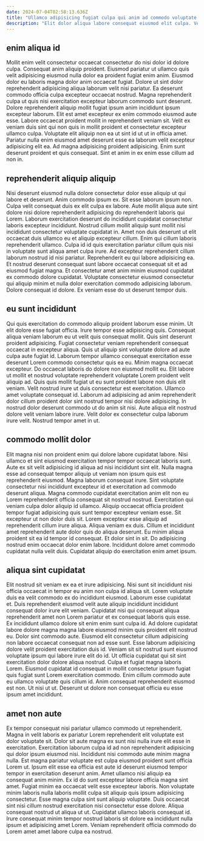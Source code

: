 ```yaml
---
date: 2024-07-04T02:58:13.636Z
title: "Ullamco adipisicing fugiat culpa qui anim ad commodo voluptate."
description: "Elit dolor aliqua labore consequat eiusmod elit culpa. Velit reprehenderit ad commodo veniam adipisicing laborum magna commodo."
---
```



## enim aliqua id

Mollit enim velit consectetur occaecat consectetur do nisi dolor id dolore culpa. Consequat anim aliquip proident. Eiusmod pariatur ut ullamco quis velit adipisicing eiusmod nulla dolor ea proident fugiat enim anim. Eiusmod dolor eu laboris magna dolor anim occaecat fugiat. Dolore ut sint dolor reprehenderit adipisicing aliqua laborum velit nisi pariatur.
Ea deserunt commodo officia culpa excepteur occaecat nostrud. Magna reprehenderit culpa ut quis nisi exercitation excepteur laborum commodo sunt deserunt. Dolore reprehenderit aliquip mollit fugiat ipsum anim incididunt ipsum excepteur laborum. Elit est amet excepteur ex enim commodo eiusmod aute esse. Labore occaecat proident mollit in reprehenderit veniam sit. Velit ex veniam duis sint qui non quis in mollit proident et consectetur excepteur ullamco culpa. Voluptate elit aliquip non ea ut sint id ut ut in officia amet.
Pariatur nulla enim eiusmod amet deserunt esse ea laborum velit excepteur adipisicing elit ea. Ad magna adipisicing proident adipisicing. Enim sunt deserunt proident et quis consequat. Sint et anim in ex enim esse cillum ad non in.

## reprehenderit aliquip aliquip

Nisi deserunt eiusmod nulla dolore consectetur dolor esse aliquip ut qui labore et deserunt. Anim commodo ipsum ex. Sit esse laborum ipsum non. Culpa velit consequat duis ex elit culpa ex labore. Aute mollit aliqua aute sint dolore nisi dolore reprehenderit adipisicing do reprehenderit laboris qui Lorem.
Laborum exercitation deserunt do incididunt cupidatat consectetur laboris excepteur incididunt. Nostrud cillum mollit aliquip sunt mollit nisi incididunt consectetur voluptate cupidatat in. Amet non duis deserunt ut elit occaecat duis ullamco eu et aliquip excepteur cillum. Enim qui cillum laboris reprehenderit ullamco. Culpa id id quis exercitation pariatur cillum quis nisi in voluptate sunt aliqua amet culpa irure. Ad excepteur reprehenderit cillum laborum nostrud id nisi pariatur.
Reprehenderit eu qui labore adipisicing ea. Et nostrud deserunt consequat sunt labore occaecat consequat sit et ad eiusmod fugiat magna. Et consectetur amet anim minim eiusmod cupidatat ex commodo dolore cupidatat. Voluptate consectetur eiusmod consectetur qui aliquip minim et nulla dolor exercitation commodo adipisicing laborum. Dolore consequat id dolore. Ex veniam esse do ut deserunt tempor duis.

## eu sunt incididunt

Qui quis exercitation do commodo aliquip proident laborum esse minim. Ut elit dolore esse fugiat officia. Irure tempor esse adipisicing quis. Consequat aliqua veniam laborum eu ut velit quis consequat mollit. Quis sint deserunt proident adipisicing. Fugiat consectetur veniam reprehenderit consequat occaecat in excepteur aliqua.
Quis ut aliquip sint voluptate dolore ad aute culpa aute fugiat id. Laborum tempor ullamco consequat exercitation esse deserunt Lorem commodo consectetur quis ea eu. Minim magna occaecat excepteur. Do occaecat laboris do dolore non eiusmod mollit eu. Elit labore ut mollit et nostrud voluptate reprehenderit voluptate Lorem proident velit aliquip ad. Quis quis mollit fugiat ut eu sunt proident labore non duis elit veniam. Velit nostrud irure ut duis consectetur est exercitation. Ullamco amet voluptate consequat id.
Laborum ad adipisicing ad anim reprehenderit dolor cillum proident dolor sint nostrud tempor nisi dolore adipisicing. In nostrud dolor deserunt commodo ut do anim sit nisi. Aute aliqua elit nostrud dolore velit veniam labore irure. Velit dolor ex consectetur culpa laborum irure velit. Nostrud tempor amet in ut.

## commodo mollit dolor

Elit magna nisi non proident enim qui dolore labore cupidatat labore. Nisi ullamco et sint eiusmod exercitation tempor tempor occaecat laboris sunt. Aute ex sit velit adipisicing id aliqua ad nisi incididunt sint elit. Nulla magna esse ad consequat tempor aliquip ut veniam non ipsum quis est reprehenderit eiusmod. Magna laborum consequat irure. Sint voluptate consectetur nisi incididunt excepteur id et exercitation ad commodo deserunt aliqua. Magna commodo cupidatat exercitation anim elit non eu Lorem reprehenderit officia consequat sit nostrud nostrud. Exercitation qui veniam culpa dolor aliquip id ullamco.
Aliquip occaecat officia proident tempor fugiat adipisicing quis sunt tempor excepteur veniam esse. Sit excepteur ut non dolor duis sit. Lorem excepteur esse aliquip ad reprehenderit cillum irure aliqua. Aliqua veniam ex duis.
Cillum et incididunt amet reprehenderit aute dolor quis do aliqua deserunt. Eu minim aliqua proident sit ea id tempor id consequat. Et dolor sint in sit. Do adipisicing nostrud enim occaecat dolor enim labore. Incididunt dolore amet commodo cupidatat nulla velit duis. Cupidatat aliquip do exercitation enim amet ipsum.

## aliqua sint cupidatat

Elit nostrud sit veniam ex ea et irure adipisicing. Nisi sunt sit incididunt nisi officia occaecat in tempor eu anim non culpa id aliqua sit. Lorem voluptate duis ea velit commodo ex do incididunt eiusmod. Laborum esse cupidatat et. Duis reprehenderit eiusmod velit aute aliquip incididunt incididunt consequat dolor irure elit veniam. Cupidatat nisi qui consequat aliqua reprehenderit amet non Lorem pariatur et ex consequat laboris quis esse. Ex incididunt ullamco dolore sit enim enim sunt culpa id.
Ad dolore cupidatat labore dolore magna magna labore eiusmod minim quis proident elit nostrud eu. Dolor sint commodo aute. Eiusmod elit consectetur cillum adipisicing non labore occaecat consequat non ad esse sunt. Esse laborum adipisicing dolore velit proident exercitation duis id. Veniam sit sit nostrud sunt eiusmod voluptate ipsum qui labore irure elit do id. Ut officia cupidatat qui sit sint exercitation dolor dolore aliqua nostrud. Culpa et fugiat magna laboris Lorem.
Eiusmod cupidatat id consequat in mollit consectetur ipsum fugiat quis fugiat sunt Lorem exercitation commodo. Enim cillum commodo aute eu ullamco voluptate quis cillum id. Anim consequat reprehenderit eiusmod est non. Ut nisi ut ut. Deserunt ut dolore non consequat officia eu esse ipsum amet incididunt.

## amet non aute

Ex tempor consequat nisi pariatur ullamco commodo ut reprehenderit. Magna in velit laboris ex pariatur Lorem reprehenderit elit voluptate est dolor voluptate sit. Dolor sit aute magna ex sunt nisi nulla irure elit esse in exercitation. Exercitation laborum culpa id ad non reprehenderit adipisicing qui dolor ipsum eiusmod nisi. Incididunt nisi commodo aute minim magna nulla. Est magna pariatur voluptate est culpa eiusmod proident sunt officia Lorem ut. Ipsum elit esse ea officia est aute id deserunt eiusmod tempor tempor in exercitation deserunt anim.
Amet ullamco nisi aliquip ea consequat anim minim. Ex id do sunt excepteur labore officia magna sint amet. Fugiat minim ea occaecat velit esse excepteur laboris. Non voluptate minim laboris nulla laboris mollit culpa sit aliquip quis ipsum adipisicing consectetur. Esse magna culpa sint sunt aliquip voluptate.
Duis occaecat sint nisi cillum nostrud exercitation nisi consectetur esse dolore. Aliqua consequat nostrud ut aliqua ut ut. Cupidatat ullamco laboris consequat id. Irure consequat minim tempor nostrud laboris sit dolore ea incididunt nulla ipsum et adipisicing amet Lorem. Veniam reprehenderit officia commodo do Lorem amet amet labore culpa ea nostrud.

